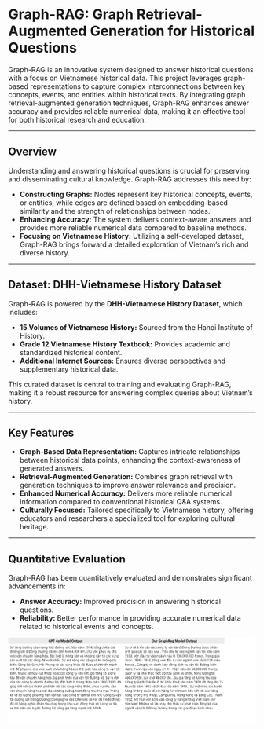# Graph-RAG: Graph Retrieval-Augmented Generation for Historical Questions

Graph-RAG is an innovative system designed to answer historical questions with a focus on Vietnamese historical data. This project leverages graph-based representations to capture complex interconnections between key concepts, events, and entities within historical texts. By integrating graph retrieval-augmented generation techniques, Graph-RAG enhances answer accuracy and provides reliable numerical data, making it an effective tool for both historical research and education.

---

## Overview

Understanding and answering historical questions is crucial for preserving and disseminating cultural knowledge. Graph-RAG addresses this need by:

- **Constructing Graphs:** Nodes represent key historical concepts, events, or entities, while edges are defined based on embedding-based similarity and the strength of relationships between nodes.
- **Enhancing Accuracy:** The system delivers context-aware answers and provides more reliable numerical data compared to baseline methods.
- **Focusing on Vietnamese History:** Utilizing a self-developed dataset, Graph-RAG brings forward a detailed exploration of Vietnam’s rich and diverse history.

---

## Dataset: DHH-Vietnamese History Dataset

Graph-RAG is powered by the **DHH-Vietnamese History Dataset**, which includes:

- **15 Volumes of Vietnamese History:** Sourced from the Hanoi Institute of History.
- **Grade 12 Vietnamese History Textbook:** Provides academic and standardized historical content.
- **Additional Internet Sources:** Ensures diverse perspectives and supplementary historical data.

This curated dataset is central to training and evaluating Graph-RAG, making it a robust resource for answering complex queries about Vietnam’s history.

---

## Key Features

- **Graph-Based Data Representation:** Captures intricate relationships between historical data points, enhancing the context-awareness of generated answers.
- **Retrieval-Augmented Generation:** Combines graph retrieval with generation techniques to improve answer relevance and precision.
- **Enhanced Numerical Accuracy:** Delivers more reliable numerical information compared to conventional historical Q&A systems.
- **Culturally Focused:** Tailored specifically to Vietnamese history, offering educators and researchers a specialized tool for exploring cultural heritage.

---

## Quantitative Evaluation

Graph-RAG has been quantitatively evaluated and demonstrates significant advancements in:

- **Answer Accuracy:** Improved precision in answering historical questions.
- **Reliability:** Better performance in providing accurate numerical data related to historical events and concepts.

![Example output](output.png)

